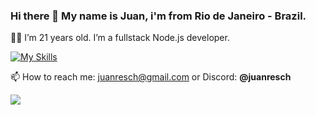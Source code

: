 ### Hi there 👋 My name is Juan, i'm from Rio de Janeiro - Brazil.

🙋‍♂️ I’m 21 years old. I’m a fullstack Node.js developer.

[![My Skills](https://skillicons.dev/icons?i=nestjs,typescript,react,tailwindcss,nextjs,vite,aws,docker,nodejs,postgresql,prisma,javascript,html,css,vscode,npm,yarn)](https://skillicons.dev)

📫 How to reach me: juanresch@gmail.com or Discord: **@juanresch**
<!--
**juan-resch/juan-resch** is a ✨ _special_ ✨ repository because its `README.md` (this file) appears on your GitHub profile.

Here are some ideas to get you started:

- 🔭 I’m currently working on ...
- 🌱 I’m currently learning ...
- 👯 I’m looking to collaborate on ...
- 🤔 I’m looking for help with ...
- 💬 Ask me about ...
- 📫 How to reach me: ...
- 😄 Pronouns: ...
- ⚡ Fun fact: ...
-->

[![](https://github-readme-activity-graph.vercel.app/graph?username=juan-resch&theme=react&show_icons=true&hide_border=true&layout=full&days=45)](https://github-readme-activity-graph.vercel.app)
